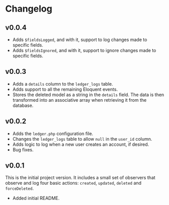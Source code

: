 # Changelog

## v0.0.4

- Adds `$fieldsLogged`, and with it, support to log changes made to specific fields.
- Adds `$fieldsIgnored`, and with it, support to ignore changes made to specific fields.

## v0.0.3

- Adds a `details` column to the `ledger_logs` table.
- Adds support to all the remaining Eloquent events.
- Stores the deleted model as a string in the `details` field. The data is then transformed into an associative array when retrieving it from the database.

## v0.0.2

- Adds the `ledger.php` configuration file.
- Changes the `ledger_logs` table to allow `null` in the `user_id` column.
- Adds logic to log when a new user creates an account, if desired.
- Bug fixes.

## v0.0.1

This is the initial project version. It includes a small set of observers that observe and
log four basic actions: `created`, `updated`, `deleted` and `forceDeleted`.

- Added initial README.